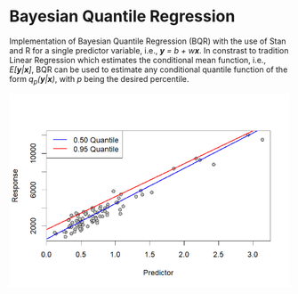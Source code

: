 # Bayesian Quantile Regression

Implementation of Bayesian Quantile Regression (BQR) with the use of Stan and R for a single predictor variable, i.e.,  ***y** = b + w****x***. In constrast to tradition Linear Regression which estimates the conditional mean function, i.e., *E[**y**|**x**]*, BQR can be used to estimate any conditional quantile function of the form *q<sub>p</sub>(**y**|**x**)*, with *p* being the desired percentile.

<p align="center">
  <img src="quantile-regression.png"/>
</p>
